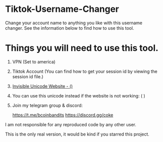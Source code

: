 # Tiktok-Username-Changer
Change your account name to anything you like with this username changer. See the information below to find how to use this tool.



# Things you will need to use this tool.

1. VPN (Set to america)
2. Tiktok Account (You can find how to get your session id by viewing the session id file.)
3. [Invisible Unicode Website - ()](https://www.soscisurvey.de/tools/view-chars.php)
4. You can use this unicode instead if the website is not working: ( )
5. Join my telegram group & discord:

   https://t.me/bcoinbandits
   https://discord.gg/coke


I am not responsible for any reproduced code by any other user.

This is the only real version, it would be kind if you starred this project.
